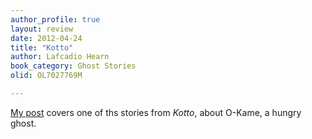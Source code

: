 ```yaml
---
author_profile: true
layout: review
date: 2012-04-24
title: "Kotto"
author: Lafcadio Hearn
book_category: Ghost Stories
olid: OL7027769M

---
```


[My post](https://multoghost.wordpress.com/2012/04/24/o-kame-a-japanese-vampire-tale/) covers one of ths stories from *Kotto*, about O-Kame, a hungry ghost.

